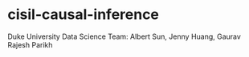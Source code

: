 # cisil-causal-inference
Duke University Data Science Team: Albert Sun, Jenny Huang, Gaurav Rajesh Parikh

